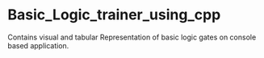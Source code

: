 # Basic_Logic_trainer_using_cpp
Contains visual and tabular Representation of basic logic gates on console based application.
